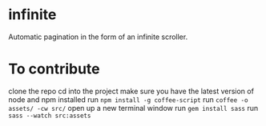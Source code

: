 infinite
========

Automatic pagination in the form of an infinite scroller.

# To contribute

clone the repo
cd into the project
make sure you have the latest version of node and npm installed
run `npm install -g coffee-script`
run `coffee -o assets/ -cw src/`
open up a new terminal window
run `gem install sass`
run `sass --watch src:assets`
